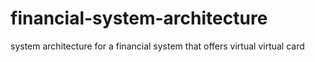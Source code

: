 # financial-system-architecture
system architecture for a financial system that offers virtual virtual card 
